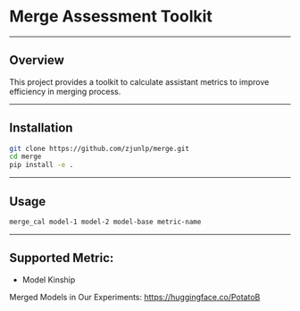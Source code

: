 # Merge Assessment Toolkit



---

## Overview

This project provides a toolkit to calculate assistant metrics to improve efficiency in merging process.

---

## Installation

```bash
git clone https://github.com/zjunlp/merge.git
cd merge
pip install -e .
```

---

## Usage

```bash
merge_cal model-1 model-2 model-base metric-name
```

---

## Supported Metric:

- Model Kinship

Merged Models in Our Experiments:
https://huggingface.co/PotatoB
